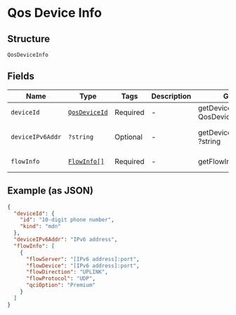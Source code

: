 
# Qos Device Info

## Structure

`QosDeviceInfo`

## Fields

| Name | Type | Tags | Description | Getter | Setter |
|  --- | --- | --- | --- | --- | --- |
| `deviceId` | [`QosDeviceId`](../../doc/models/qos-device-id.md) | Required | - | getDeviceId(): QosDeviceId | setDeviceId(QosDeviceId deviceId): void |
| `deviceIPv6Addr` | `?string` | Optional | - | getDeviceIPv6Addr(): ?string | setDeviceIPv6Addr(?string deviceIPv6Addr): void |
| `flowInfo` | [`FlowInfo[]`](../../doc/models/flow-info.md) | Required | - | getFlowInfo(): array | setFlowInfo(array flowInfo): void |

## Example (as JSON)

```json
{
  "deviceId": {
    "id": "10-digit phone number",
    "kind": "mdn"
  },
  "deviceIPv6Addr": "IPv6 address",
  "flowInfo": [
    {
      "flowServer": "[IPv6 address]:port",
      "flowDevice": "[IPv6 address]:port",
      "flowDirection": "UPLINK",
      "flowProtocol": "UDP",
      "qciOption": "Premium"
    }
  ]
}
```

